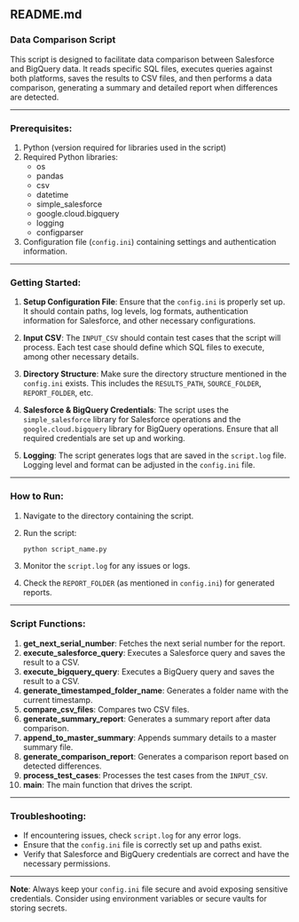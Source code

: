 ## README.md

### Data Comparison Script

This script is designed to facilitate data comparison between Salesforce and BigQuery data. It reads specific SQL files, executes queries against both platforms, saves the results to CSV files, and then performs a data comparison, generating a summary and detailed report when differences are detected.

---

### Prerequisites:
1. Python (version required for libraries used in the script)
2. Required Python libraries:
   - os
   - pandas
   - csv
   - datetime
   - simple_salesforce
   - google.cloud.bigquery
   - logging
   - configparser
3. Configuration file (`config.ini`) containing settings and authentication information.

---

### Getting Started:
1. **Setup Configuration File**: Ensure that the `config.ini` is properly set up. It should contain paths, log levels, log formats, authentication information for Salesforce, and other necessary configurations.

2. **Input CSV**: The `INPUT_CSV` should contain test cases that the script will process. Each test case should define which SQL files to execute, among other necessary details.

3. **Directory Structure**: Make sure the directory structure mentioned in the `config.ini` exists. This includes the `RESULTS_PATH`, `SOURCE_FOLDER`, `REPORT_FOLDER`, etc.

4. **Salesforce & BigQuery Credentials**: The script uses the `simple_salesforce` library for Salesforce operations and the `google.cloud.bigquery` library for BigQuery operations. Ensure that all required credentials are set up and working.

5. **Logging**: The script generates logs that are saved in the `script.log` file. Logging level and format can be adjusted in the `config.ini` file.

---

### How to Run:
1. Navigate to the directory containing the script.
2. Run the script:
   ```bash
   python script_name.py
   ```

3. Monitor the `script.log` for any issues or logs.
4. Check the `REPORT_FOLDER` (as mentioned in `config.ini`) for generated reports.

---

### Script Functions:
1. **get_next_serial_number**: Fetches the next serial number for the report.
2. **execute_salesforce_query**: Executes a Salesforce query and saves the result to a CSV.
3. **execute_bigquery_query**: Executes a BigQuery query and saves the result to a CSV.
4. **generate_timestamped_folder_name**: Generates a folder name with the current timestamp.
5. **compare_csv_files**: Compares two CSV files.
6. **generate_summary_report**: Generates a summary report after data comparison.
7. **append_to_master_summary**: Appends summary details to a master summary file.
8. **generate_comparison_report**: Generates a comparison report based on detected differences.
9. **process_test_cases**: Processes the test cases from the `INPUT_CSV`.
10. **main**: The main function that drives the script.

---

### Troubleshooting:
- If encountering issues, check `script.log` for any error logs.
- Ensure that the `config.ini` file is correctly set up and paths exist.
- Verify that Salesforce and BigQuery credentials are correct and have the necessary permissions.

---

**Note**: Always keep your `config.ini` file secure and avoid exposing sensitive credentials. Consider using environment variables or secure vaults for storing secrets.
